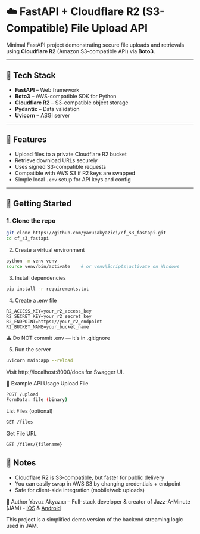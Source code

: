 # ☁️ FastAPI + Cloudflare R2 (S3-Compatible) File Upload API

Minimal FastAPI project demonstrating secure file uploads and retrievals using **Cloudflare R2** (Amazon S3-compatible API) via **Boto3**.

---

## 🔧 Tech Stack

- **FastAPI** – Web framework
- **Boto3** – AWS-compatible SDK for Python
- **Cloudflare R2** – S3-compatible object storage
- **Pydantic** – Data validation
- **Uvicorn** – ASGI server

---

## 📂 Features

- Upload files to a private Cloudflare R2 bucket
- Retrieve download URLs securely
- Uses signed S3-compatible requests
- Compatible with AWS S3 if R2 keys are swapped
- Simple local `.env` setup for API keys and config

---

## 🚀 Getting Started

### 1. Clone the repo

```bash
git clone https://github.com/yavuzakyazici/cf_s3_fastapi.git
cd cf_s3_fastapi
```
2. Create a virtual environment
```bash
python -m venv venv
source venv/bin/activate    # or venv\Scripts\activate on Windows
```
3. Install dependencies
```bash
pip install -r requirements.txt
```
4. Create a .env file
```env
R2_ACCESS_KEY=your_r2_access_key
R2_SECRET_KEY=your_r2_secret_key
R2_ENDPOINT=https://your_r2_endpoint
R2_BUCKET_NAME=your_bucket_name
```
⚠️ Do NOT commit .env — it's in .gitignore

5. Run the server
```bash
uvicorn main:app --reload
```
Visit http://localhost:8000/docs for Swagger UI.

🧪 Example API Usage
Upload File
```bash
POST /upload
FormData: file (binary)
```
List Files (optional)
```bash
GET /files

```
Get File URL

```bash
GET /files/{filename}
```

## 📎 Notes
-  Cloudflare R2 is S3-compatible, but faster for public delivery
-  You can easily swap in AWS S3 by changing credentials + endpoint
-  Safe for client-side integration (mobile/web uploads)


👤 Author
Yavuz Akyazıcı – Full-stack developer & creator of Jazz-A-Minute (JAM) - [iOS](https://apps.apple.com/tr/app/j-a-m/id6504705021) & [Android](https://play.google.com/store/apps/details?id=com.jazzaminute&hl=en)

This project is a simplified demo version of the backend streaming logic used in JAM.
